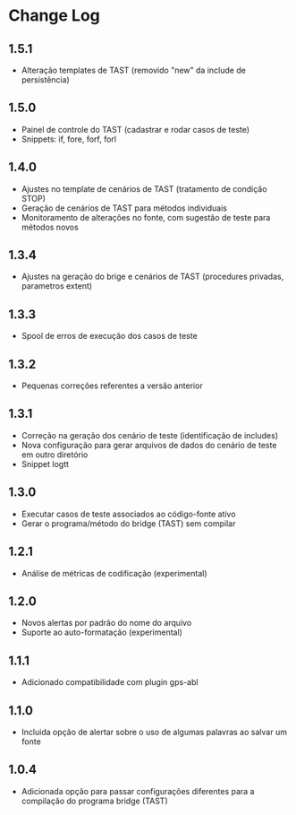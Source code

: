 # Change Log

## 1.5.1
- Alteração templates de TAST (removido "new" da include de persistência)

## 1.5.0
- Painel de controle do TAST (cadastrar e rodar casos de teste)
- Snippets: if, fore, forf, forl

## 1.4.0
- Ajustes no template de cenários de TAST (tratamento de condição STOP)
- Geração de cenários de TAST para métodos individuais
- Monitoramento de alterações no fonte, com sugestão de teste para métodos novos

## 1.3.4
- Ajustes na geração do brige e cenários de TAST (procedures privadas, parametros extent)

## 1.3.3
- Spool de erros de execução dos casos de teste

## 1.3.2
- Pequenas correções referentes a versão anterior

## 1.3.1
- Correção na geração dos cenário de teste (identificação de includes)
- Nova configuração para gerar arquivos de dados do cenário de teste em outro diretório
- Snippet logtt

## 1.3.0
- Executar casos de teste associados ao código-fonte ativo
- Gerar o programa/método do bridge (TAST) sem compilar

## 1.2.1
- Análise de métricas de codificação (experimental)

## 1.2.0
- Novos alertas por padrão do nome do arquivo
- Suporte ao auto-formatação (experimental)

## 1.1.1
- Adicionado compatibilidade com plugin gps-abl

## 1.1.0
- Incluida opção de alertar sobre o uso de algumas palavras ao salvar um fonte

## 1.0.4
- Adicionada opção para passar configurações diferentes para a compilação do programa bridge (TAST)
